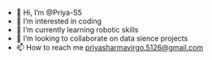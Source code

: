 - 👋 Hi, I’m @Priya-S5
- 👀 I’m interested in coding 
- 🌱 I’m currently learning robotic skills 
- 💞️ I’m looking to collaborate on data sience projects
- 📫 How to reach me priyasharmavirgo.5126@gmail.com

<!---
Priya-S5/Priya-S5 is a ✨ special ✨ repository because its `README.md` (this file) appears on your GitHub profile.
You can click the Preview link to take a look at your changes.
--->
